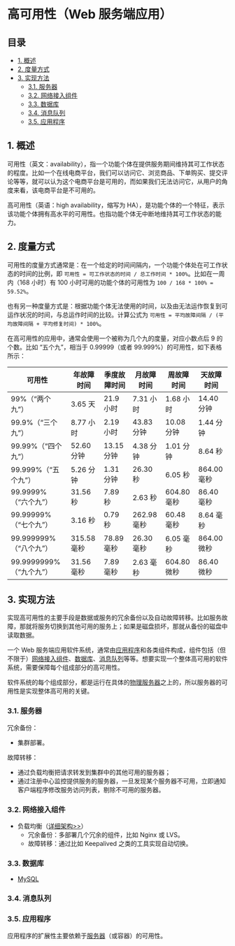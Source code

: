 # 高可用性（Web 服务端应用）<!-- omit in toc -->

## 目录<!-- omit in toc -->

- [1. 概述](#1-概述)
- [2. 度量方式](#2-度量方式)
- [3. 实现方法](#3-实现方法)
  - [3.1. 服务器](#31-服务器)
  - [3.2. 网络接入组件](#32-网络接入组件)
  - [3.3. 数据库](#33-数据库)
  - [3.4. 消息队列](#34-消息队列)
  - [3.5. 应用程序](#35-应用程序)

## 1. 概述

可用性（英文：availability），指一个功能个体在提供服务期间维持其可工作状态的程度。比如一个在线电商平台，我们可以访问它、浏览商品、下单购买、提交评论等等，就可以认为这个电商平台是可用的，而如果我们无法访问它，从用户的角度来看，该电商平台是不可用的。

高可用性（英语：high availability，缩写为 HA），是功能个体的一个特征，表示该功能个体拥有高水平的可用性。也指功能个体无中断地维持其可工作状态的能力。

## 2. 度量方式

可用性的度量方式通常是：在一个给定的时间间隔内，一个功能个体处在可工作状态的时间的比例，即 `可用性 = 可工作状态的时间 / 总工作时间 * 100%`。比如在一周内（168 小时）有 100 小时可用的功能个体的可用性为 `100 / 168 * 100% = 59.52%`。

也有另一种度量方式是：根据功能个体无法使用的时间，以及由无法运作恢复到可运作状况的时间，与总运作时间的比较。计算公式为 `可用性 = 平均故障间隔 / (平均故障间隔 + 平均修复时间) * 100%`。

在高可用性的应用中，通常会使用一个被称为几个九的度量，对应小数点后 9 的个数。比如 “五个九”，相当于 0.99999（或者 99.999%）的可用性，如下表格所示：

| 可用性                  | 年故障时间  | 季度故障时间 | 月故障时间  | 周故障时间  | 天故障时间  |
| ----------------------- | ----------- | ------------ | ----------- | ----------- | ----------- |
| 99%（“两个九”）         | 3.65 天     | 21.9 小时    | 7.31 小时   | 1.68 小时   | 14.40 分钟  |
| 99.9%（“三个九”）       | 8.77 小时   | 2.19 小时    | 43.83 分钟  | 10.08 分钟  | 1.44 分钟   |
| 99.99%（“四个九”）      | 52.60 分钟  | 13.15 分钟   | 4.38 分钟   | 1.01 分钟   | 8.64 秒     |
| 99.999%（“五个九”）     | 5.26 分钟   | 1.31 分钟    | 26.30 秒    | 6.05 秒     | 864.00 毫秒 |
| 99.9999%（“六个九”）    | 31.56 秒    | 7.89 秒      | 2.63 秒     | 604.80 毫秒 | 86.40 毫秒  |
| 99.99999%（“七个九”）   | 3.16 秒     | 0.79 秒      | 262.98 毫秒 | 60.48 毫秒  | 8.64 毫秒   |
| 99.999999%（“八个九”）  | 315.58 毫秒 | 78.89 毫秒   | 26.30 毫秒  | 6.05 毫秒   | 864.00 微秒 |
| 99.9999999%（“九个九”） | 31.56 毫秒  | 7.89 毫秒    | 2.63 毫秒   | 604.80 微秒 | 86.40 微秒  |

## 3. 实现方法

实现高可用性的主要手段是数据或服务的冗余备份以及自动故障转移。比如服务故障，那就将服务切换到其他可用的服务上；如果是磁盘损坏，那就从备份的磁盘中读取数据。

一个 Web 服务端应用软件系统，通常由[应用程序](#35-应用程序)和各类组件构成，组件包括（但不限于）[网络接入组件](#32-网络接入组件)、[数据库](#33-数据库)、[消息队列](#34-消息队列)等等。想要实现一个整体高可用的软件系统，需要保障每个组成部分的高可用性。

软件系统的每个组成部分，都是运行在具体的[物理服务器](#31-服务器)之上的，所以服务器的可用性是实现整体高可用的关键。

### 3.1. 服务器

冗余备份：

- 集群部署。

故障转移：

- 通过负载均衡把请求转发到集群中的其他可用的服务器；
- 通过注册中心监控提供服务的服务器，一旦发现某个服务器不可用，立即通知客户端程序修改服务访问列表，剔除不可用的服务器。

### 3.2. 网络接入组件

- 负载均衡（[详细架构>>](../%E8%B4%9F%E8%BD%BD%E5%9D%87%E8%A1%A1%EF%BC%88Web%20%E5%BA%94%E7%94%A8%EF%BC%89#4-%E5%B8%B8%E7%94%A8%E5%B7%A5%E5%85%B7%E5%8F%8A%E6%9E%B6%E6%9E%84%E6%BC%94%E8%BF%9B)）
  - 冗余备份：多部署几个冗余的组件，比如 Nginx 或 LVS。
  - 故障转移：通过比如 Keepalived 之类的工具实现自动切换。

### 3.3. 数据库

- [MySQL](./MySQL.md)

### 3.4. 消息队列

### 3.5. 应用程序

应用程序的扩展性主要依赖于[服务器](#31-服务器)（或容器）的可用性。
